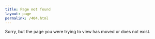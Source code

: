 ```yaml
---
title: Page not found
layout: page
permalink: /404.html
---
```


Sorry, but the page you were trying to view has moved or does not exist.
